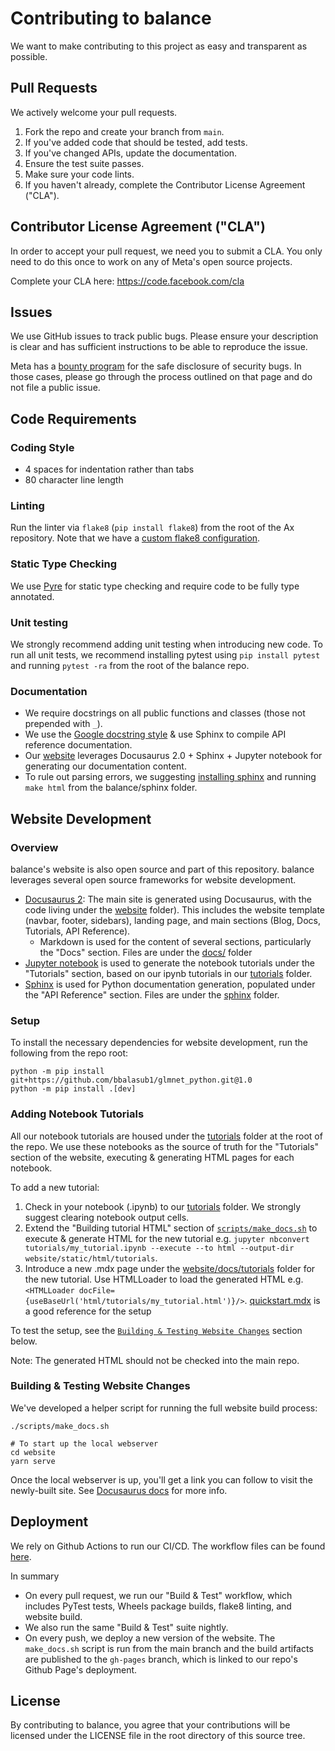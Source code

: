 # Contributing to balance
We want to make contributing to this project as easy and transparent as
possible.

## Pull Requests
We actively welcome your pull requests.

1. Fork the repo and create your branch from `main`.
2. If you've added code that should be tested, add tests.
3. If you've changed APIs, update the documentation.
4. Ensure the test suite passes.
5. Make sure your code lints.
6. If you haven't already, complete the Contributor License Agreement ("CLA").

## Contributor License Agreement ("CLA")
In order to accept your pull request, we need you to submit a CLA. You only need
to do this once to work on any of Meta's open source projects.

Complete your CLA here: <https://code.facebook.com/cla>

## Issues
We use GitHub issues to track public bugs. Please ensure your description is
clear and has sufficient instructions to be able to reproduce the issue.

Meta has a [bounty program](https://www.facebook.com/whitehat/) for the safe
disclosure of security bugs. In those cases, please go through the process
outlined on that page and do not file a public issue.

## Code Requirements

### Coding Style
* 4 spaces for indentation rather than tabs
* 80 character line length

### Linting
Run the linter via `flake8` (`pip install flake8`) from the root of the Ax repository. Note that we have a [custom flake8 configuration](https://github.com/facebookresearch/balance/blob/main/.flake8).

### Static Type Checking
We use [Pyre](https://pyre-check.org/) for static type checking and require code to be fully type annotated.

### Unit testing
We strongly recommend adding unit testing when introducing new code. To run all unit tests, we recommend installing pytest using `pip install pytest` and running `pytest -ra` from the root of the balance repo.

### Documentation
* We require docstrings on all public functions and classes (those not prepended with `_`).
* We use the [Google docstring style](https://sphinxcontrib-napoleon.readthedocs.io/en/latest/example_google.html) & use Sphinx to compile API reference documentation.
* Our [website](https://import-balance.org) leverages Docusaurus 2.0 + Sphinx + Jupyter notebook for generating our documentation content.
* To rule out parsing errors, we suggesting [installing sphinx](https://www.sphinx-doc.org/en/master/usage/installation.html) and running `make html` from the balance/sphinx folder.

## Website Development

### Overview
balance's website is also open source and part of this repository. balance leverages several open source frameworks for website development.
* [Docusaurus 2](https://docusaurus.io/): The main site is generated using Docusaurus, with the code living under the [website](https://github.com/facebookresearch/balance/tree/main/website) folder). This includes the website template (navbar, footer, sidebars), landing page, and main sections (Blog, Docs, Tutorials, API Reference).
  * Markdown is used for the content of several sections, particularly the "Docs" section. Files are under the [docs/](https://github.com/facebookresearch/balance/tree/main/website/docs/docs) folder
* [Jupyter notebook](https://fburl.com/55p6vvxo) is used to generate the notebook tutorials under the "Tutorials" section, based on our ipynb tutorials in our [tutorials](https://github.com/facebookresearch/balance/tree/main/tutorials) folder.
* [Sphinx](https://www.sphinx-doc.org/en/master/index.html) is used for Python documentation generation, populated under the "API Reference" section. Files are under the [sphinx](https://github.com/facebookresearch/balance/tree/main/sphinx) folder.


### Setup

To install the necessary dependencies for website development, run the following from the repo root:
```
python -m pip install git+https://github.com/bbalasub1/glmnet_python.git@1.0
python -m pip install .[dev]
```

### Adding Notebook Tutorials
All our notebook tutorials are housed under the [tutorials](https://github.com/facebookresearch/balance/tree/main/tutorials) folder at the root of the repo. We use these notebooks as the source of truth for the "Tutorials" section of the website, executing & generating HTML pages for each notebook.

To add a new tutorial:
1. Check in your notebook (.ipynb) to our [tutorials](https://github.com/facebookresearch/balance/tree/main/tutorials) folder. We strongly suggest clearing notebook output cells.
2. Extend the "Building tutorial HTML" section of [`scripts/make_docs.sh`](https://github.com/facebookresearch/balance/blob/main/scripts/make_docs.sh) to execute & generate HTML for the new tutorial e.g. `jupyter nbconvert tutorials/my_tutorial.ipynb --execute --to html --output-dir website/static/html/tutorials`.
3. Introduce a new .mdx page under the [website/docs/tutorials](https://github.com/facebookresearch/balance/tree/main/website/docs/tutorials) folder for the new tutorial. Use HTMLLoader to load the generated HTML e.g. `<HTMLLoader docFile={useBaseUrl('html/tutorials/my_tutorial.html')}/>`. [quickstart.mdx](https://github.com/facebookresearch/balance/blob/main/website/docs/tutorials/quickstart.mdx) is a good reference for the setup

To test the setup, see the [`Building & Testing Website Changes`](#building--testing-website-changes) section below.

Note: The generated HTML should not be checked into the main repo.

### Building & Testing Website Changes
We've developed a helper script for running the full website build process:

```
./scripts/make_docs.sh

# To start up the local webserver
cd website
yarn serve
```
Once the local webserver is up, you'll get a link you can follow to visit the newly-built site. See [Docusaurus docs](https://docusaurus.io/docs/deployment#testing-build-locally) for more info.

## Deployment
We rely on Github Actions to run our CI/CD. The workflow files can be found [here](https://fburl.com/5kwhksbu).

In summary
* On every pull request, we run our "Build & Test" workflow, which includes PyTest tests, Wheels package builds, flake8 linting, and website build.
* We also run the same "Build & Test" suite nightly.
* On every push, we deploy a new version of the website. The `make_docs.sh` script is run from the main branch and the build artifacts are published to the `gh-pages` branch, which is linked to our repo's Github Page's deployment.

## License
By contributing to balance, you agree that your contributions will be licensed
under the LICENSE file in the root directory of this source tree.
